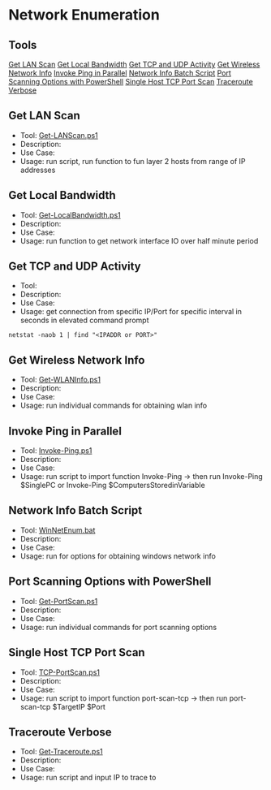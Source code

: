 # Network Enumeration

## Tools
[Get LAN Scan](#get-lan-scan)
[Get Local Bandwidth](#get-local-bandwidth)
[Get TCP and UDP Activity](#get-tcp-and-udp-activity)
[Get Wireless Network Info](#get-wireless-network-info)
[Invoke Ping in Parallel](#invoke-ping-in-parallel)
[Network Info Batch Script](#network-info-batch-script)
[Port Scanning Options with PowerShell](#port-scanning-options-with-powershell)
[Single Host TCP Port Scan](#single-host-tcp-port-scan)
[Traceroute Verbose](#traceroute-verbose)

## Get LAN Scan
- Tool: [Get-LANScan.ps1](/tools/network/Get-LANScan.ps1)
- Description: 
- Use Case: 
- Usage: run script, run function to fun layer 2 hosts from range of IP addresses

## Get Local Bandwidth
- Tool: [Get-LocalBandwidth.ps1](/tools/network/Get-LocalBandwidth.ps1)
- Description: 
- Use Case: 
- Usage: run function to get network interface IO over half minute period

## Get TCP and UDP Activity
- Tool: 
- Description: 
- Use Case: 
- Usage: get connection from specific IP/Port for specific interval in seconds in elevated command prompt
```
netstat -naob 1 | find "<IPADDR or PORT>"
```

## Get Wireless Network Info
- Tool: [Get-WLANInfo.ps1](/tools/network/Get-WLANInfo.ps1)
- Description: 
- Use Case: 
- Usage: run individual commands for obtaining wlan info

## Invoke Ping in Parallel
- Tool: [Invoke-Ping.ps1](/tools/network/Invoke-Ping.ps1)
- Description: 
- Use Case: 
- Usage: run script to import function Invoke-Ping -> then run Invoke-Ping $SinglePC or Invoke-Ping $ComputersStoredinVariable

## Network Info Batch Script
- Tool: [WinNetEnum.bat](/tools/network/WinNetEnum.bat)
- Description: 
- Use Case: 
- Usage: run for options for obtaining windows network info

## Port Scanning Options with PowerShell
- Tool: [Get-PortScan.ps1](/tools/network/Get-PortScan.ps1)
- Description: 
- Use Case: 
- Usage: run individual commands for port scanning options

## Single Host TCP Port Scan
- Tool: [TCP-PortScan.ps1](/tools/network/TCP-PortScan.ps1) 
- Description: 
- Use Case: 
- Usage: run script to import function port-scan-tcp -> then run port-scan-tcp $TargetIP $Port

## Traceroute Verbose
- Tool: [Get-Traceroute.ps1](/tools/network/Get-Traceroute.ps1)
- Description: 
- Use Case: 
- Usage: run script and input IP to trace to





